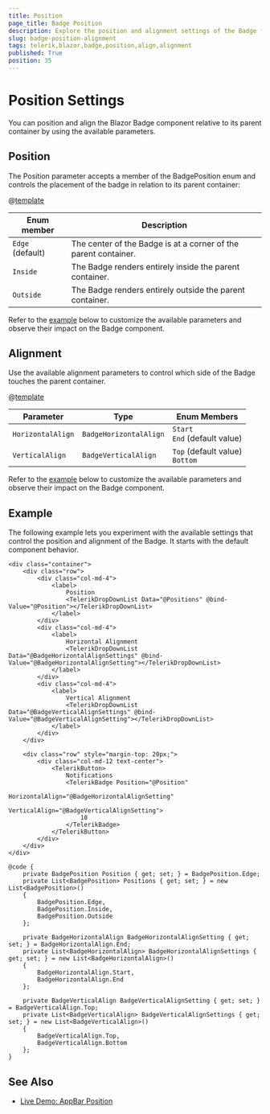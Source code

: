 ```yaml
---
title: Position
page_title: Badge Position
description: Explore the position and alignment settings of the Badge for Blazor. The example at the bottom of the page lets you experiment with the available parameters.
slug: badge-position-alignment
tags: telerik,blazor,badge,position,align,alignment
published: True
position: 35
---
```


# Position Settings

You can position and align the Blazor Badge component relative to its parent container by using the available parameters.

## Position

The Position parameter accepts a member of the BadgePosition enum and controls the placement of the badge in relation to its parent container:

@[template](/_contentTemplates/common/parameters-table-styles.md#table-layout)

| Enum member | Description |
|---------------|--------|
| `Edge` <br /> (default) | The center of the Badge is at a corner of the parent container. |
| `Inside` | The Badge renders entirely inside the parent container. |
| `Outside`   | The Badge renders entirely outside the parent container. | 

Refer to the [example](#example) below to customize the available parameters and observe their impact on the Badge component.

## Alignment

Use the available alignment parameters to control which side of the Badge touches the parent container.

@[template](/_contentTemplates/common/parameters-table-styles.md#table-layout)

| Parameter | Type | Enum Members |
| ----------- | ----------- | ----------- |
| `HorizontalAlign` | `BadgeHorizontalAlign` | `Start` <br /> `End` (default value) |
| `VerticalAlign` | `BadgeVerticalAlign` | `Top` (default value) <br /> `Bottom` |

Refer to the [example](#example) below to customize the available parameters and observe their impact on the Badge component.

## Example

The following example lets you experiment with the available settings that control the position and alignment of the Badge. It starts with the default component behavior.

````RAZOR
<div class="container">
    <div class="row">
        <div class="col-md-4">
            <label>
                Position
                <TelerikDropDownList Data="@Positions" @bind-Value="@Position"></TelerikDropDownList>
            </label>
        </div>
        <div class="col-md-4">
            <label>
                Horizontal Alignment
                <TelerikDropDownList Data="@BadgeHorizontalAlignSettings" @bind-Value="@BadgeHorizontalAlignSetting"></TelerikDropDownList>
            </label>
        </div>
        <div class="col-md-4">
            <label>
                Vertical Alignment
                <TelerikDropDownList Data="@BadgeVerticalAlignSettings" @bind-Value="@BadgeVerticalAlignSetting"></TelerikDropDownList>
            </label>
        </div>
    </div>

    <div class="row" style="margin-top: 20px;">
        <div class="col-md-12 text-center">
            <TelerikButton>
                Notifications
                <TelerikBadge Position="@Position"
                              HorizontalAlign="@BadgeHorizontalAlignSetting"
                              VerticalAlign="@BadgeVerticalAlignSetting">
                    10
                </TelerikBadge>
            </TelerikButton>
        </div>
    </div>
</div>

@code {
    private BadgePosition Position { get; set; } = BadgePosition.Edge;
    private List<BadgePosition> Positions { get; set; } = new List<BadgePosition>()
    {
        BadgePosition.Edge,
        BadgePosition.Inside,
        BadgePosition.Outside
    };

    private BadgeHorizontalAlign BadgeHorizontalAlignSetting { get; set; } = BadgeHorizontalAlign.End;
    private List<BadgeHorizontalAlign> BadgeHorizontalAlignSettings { get; set; } = new List<BadgeHorizontalAlign>()
    {
        BadgeHorizontalAlign.Start,
        BadgeHorizontalAlign.End
    };

    private BadgeVerticalAlign BadgeVerticalAlignSetting { get; set; } = BadgeVerticalAlign.Top;
    private List<BadgeVerticalAlign> BadgeVerticalAlignSettings { get; set; } = new List<BadgeVerticalAlign>()
    {
        BadgeVerticalAlign.Top,
        BadgeVerticalAlign.Bottom
    };
}
````

## See Also

  * [Live Demo: AppBar Position](https://demos.telerik.com/blazor-ui/appbar/position)